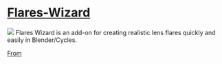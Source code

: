 # [Flares-Wizard]()

![](https://codeofart.com/wp-content/uploads/2016/09/Thumb-1200x556.jpg)
Flares Wizard is an add-on for creating realistic lens flares quickly and easily in Blender/Cycles.

[From](https://codeofart.com/flares-wizard/)
